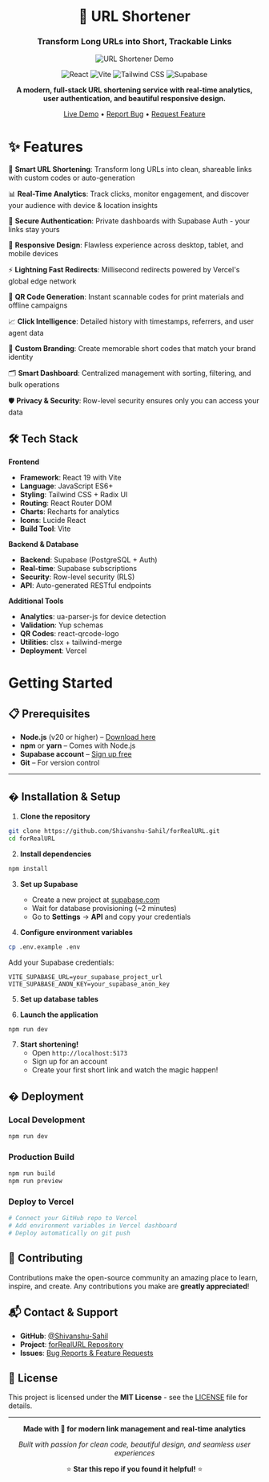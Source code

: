 <div align="center">

# 🔗 URL Shortener

### Transform Long URLs into Short, Trackable Links

![URL Shortener Demo](https://i.postimg.cc/ZYD16RZy/URL-Shortener-Fast-Secure-Link-Management-Google-Chrome-22-10-2025-2-10-35-pm.png)

<img alt="React" src="https://img.shields.io/badge/React-19.1.1-61DAFB?style=for-the-badge&logo=react">
<img alt="Vite" src="https://img.shields.io/badge/Vite-7.1.7-646CFF?style=for-the-badge&logo=vite">
<img alt="Tailwind CSS" src="https://img.shields.io/badge/Tailwind-4.1.14-38B2AC?style=for-the-badge&logo=tailwind-css">
<img alt="Supabase" src="https://img.shields.io/badge/Supabase-Backend-3ECF8E?style=for-the-badge&logo=supabase">

**A modern, full-stack URL shortening service with real-time analytics, user authentication, and beautiful responsive design.**

[Live Demo](https://your-app.vercel.app) • [Report Bug](https://github.com/Shivanshu-Sahil/forRealURL/issues) • [Request Feature](https://github.com/Shivanshu-Sahil/forRealURL/issues)

</div>

# ✨ Features 

🔗 **Smart URL Shortening**: Transform long URLs into clean, shareable links with custom codes or auto-generation

📊 **Real-Time Analytics**: Track clicks, monitor engagement, and discover your audience with device & location insights

🔐 **Secure Authentication**: Private dashboards with Supabase Auth - your links stay yours

📱 **Responsive Design**: Flawless experience across desktop, tablet, and mobile devices

⚡ **Lightning Fast Redirects**: Millisecond redirects powered by Vercel's global edge network

🎨 **QR Code Generation**: Instant scannable codes for print materials and offline campaigns

📈 **Click Intelligence**: Detailed history with timestamps, referrers, and user agent data

🎯 **Custom Branding**: Create memorable short codes that match your brand identity

🗂️ **Smart Dashboard**: Centralized management with sorting, filtering, and bulk operations

🛡️ **Privacy & Security**: Row-level security ensures only you can access your data

## 🛠️ Tech Stack

**Frontend**
- **Framework**: React 19 with Vite  
- **Language**: JavaScript ES6+
- **Styling**: Tailwind CSS + Radix UI
- **Routing**: React Router DOM
- **Charts**: Recharts for analytics
- **Icons**: Lucide React
- **Build Tool**: Vite

**Backend & Database**  
- **Backend**: Supabase (PostgreSQL + Auth)
- **Real-time**: Supabase subscriptions
- **Security**: Row-level security (RLS)
- **API**: Auto-generated RESTful endpoints

**Additional Tools**
- **Analytics**: ua-parser-js for device detection
- **Validation**: Yup schemas
- **QR Codes**: react-qrcode-logo
- **Utilities**: clsx + tailwind-merge
- **Deployment**: Vercel

# Getting Started

## 📋 Prerequisites

- **Node.js** (v20 or higher) – [Download here](https://nodejs.org/)
- **npm** or **yarn** – Comes with Node.js
- **Supabase account** – [Sign up free](https://supabase.com/)
- **Git** – For version control

---

## � Installation & Setup

1. **Clone the repository**

```bash
git clone https://github.com/Shivanshu-Sahil/forRealURL.git
cd forRealURL
```

2. **Install dependencies**

```bash
npm install
```

3. **Set up Supabase**
   - Create a new project at [supabase.com](https://supabase.com)
   - Wait for database provisioning (~2 minutes)
   - Go to **Settings** → **API** and copy your credentials

4. **Configure environment variables**

```bash
cp .env.example .env
```

Add your Supabase credentials:
```env
VITE_SUPABASE_URL=your_supabase_project_url
VITE_SUPABASE_ANON_KEY=your_supabase_anon_key
```

5. **Set up database tables**

6. **Launch the application**

```bash
npm run dev
```

7. **Start shortening!** 
   - Open `http://localhost:5173`
   - Sign up for an account
   - Create your first short link and watch the magic happen!

## � Deployment

### Local Development
```bash
npm run dev
```

### Production Build
```bash
npm run build
npm run preview
```

### Deploy to Vercel
```bash
# Connect your GitHub repo to Vercel
# Add environment variables in Vercel dashboard
# Deploy automatically on git push
```

## 🙌 Contributing

Contributions make the open-source community an amazing place to learn, inspire, and create. Any contributions you make are **greatly appreciated**!

## 📬 Contact & Support

- **GitHub**: [@Shivanshu-Sahil](https://github.com/Shivanshu-Sahil)
- **Project**: [forRealURL Repository](https://github.com/Shivanshu-Sahil/forRealURL)
- **Issues**: [Bug Reports & Feature Requests](https://github.com/Shivanshu-Sahil/forRealURL/issues)

## 📝 License

This project is licensed under the **MIT License** - see the [LICENSE](LICENSE) file for details.

---

<div align="center">

**Made with 🔗 for modern link management and real-time analytics**

*Built with passion for clean code, beautiful design, and seamless user experiences*

⭐ **Star this repo if you found it helpful!** ⭐

</div>